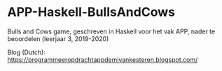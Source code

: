 # APP-Haskell-BullsAndCows
Bulls and Cows game, geschreven in Haskell voor het vak APP, nader te beoordelen (leerjaar 3, 2019-2020)

Blog (Dutch): https://programmeeropdrachtappdemivankesteren.blogspot.com/
